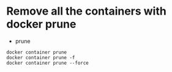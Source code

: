 # Remove all the containers with docker prune

* prune

```
docker container prune
docker container prune -f
docker container prune --force
```


